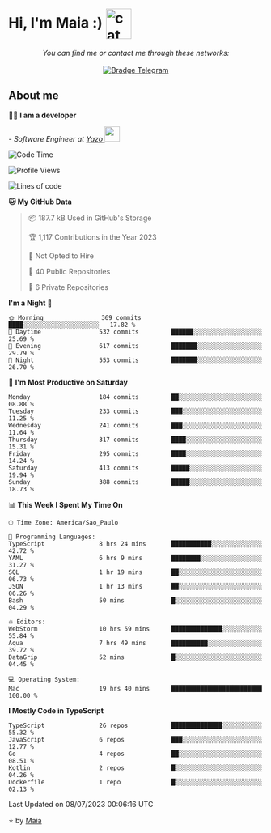 <h1 align="left">Hi, I'm Maia :) 
<img src="https://emojis.slackmojis.com/emojis/images/1643509834/36299/black-cat.gif?1643509834" width="50" height="60" align="center"  alt="cat"/>
</h1>

<p align="center">
    <i>You can find me or contact me through these networks:</i>
    <br/><br/>
    <a href="https://t.me/mrootx" target="_blank">
        <img src="https://img.shields.io/badge/-Telegram-2CA5E0?logo=telegram&style=flat&logoColor=white" alt="Bradge Telegram" />
    </a>
</p>

## About me

:technologist: <strong>I am a developer</strong> <br>

<p><em> - Software Engineer at <a href="[https://pdasolucoes.com.br](https://yazo.com.br/)">Yazo
</a><img src="https://media.giphy.com/media/WUlplcMpOCEmTGBtBW/giphy.gif" width="30"> 
</em></p>

<!--START_SECTION:waka-->
![Code Time](http://img.shields.io/badge/Code%20Time-2%2C892%20hrs%2042%20mins-blue)

![Profile Views](http://img.shields.io/badge/Profile%20Views-6-blue)

![Lines of code](https://img.shields.io/badge/From%20Hello%20World%20I%27ve%20Written-584.6%20thousand%20lines%20of%20code-blue)

**🐱 My GitHub Data** 

> 📦 187.7 kB Used in GitHub's Storage 
 > 
> 🏆 1,117 Contributions in the Year 2023
 > 
> 🚫 Not Opted to Hire
 > 
> 📜 40 Public Repositories 
 > 
> 🔑 6 Private Repositories 
 > 
**I'm a Night 🦉** 

```text
🌞 Morning                369 commits         ████░░░░░░░░░░░░░░░░░░░░░   17.82 % 
🌆 Daytime                532 commits         ██████░░░░░░░░░░░░░░░░░░░   25.69 % 
🌃 Evening                617 commits         ███████░░░░░░░░░░░░░░░░░░   29.79 % 
🌙 Night                  553 commits         ███████░░░░░░░░░░░░░░░░░░   26.70 % 
```
📅 **I'm Most Productive on Saturday** 

```text
Monday                   184 commits         ██░░░░░░░░░░░░░░░░░░░░░░░   08.88 % 
Tuesday                  233 commits         ███░░░░░░░░░░░░░░░░░░░░░░   11.25 % 
Wednesday                241 commits         ███░░░░░░░░░░░░░░░░░░░░░░   11.64 % 
Thursday                 317 commits         ████░░░░░░░░░░░░░░░░░░░░░   15.31 % 
Friday                   295 commits         ████░░░░░░░░░░░░░░░░░░░░░   14.24 % 
Saturday                 413 commits         █████░░░░░░░░░░░░░░░░░░░░   19.94 % 
Sunday                   388 commits         █████░░░░░░░░░░░░░░░░░░░░   18.73 % 
```


📊 **This Week I Spent My Time On** 

```text
🕑︎ Time Zone: America/Sao_Paulo

💬 Programming Languages: 
TypeScript               8 hrs 24 mins       ███████████░░░░░░░░░░░░░░   42.72 % 
YAML                     6 hrs 9 mins        ████████░░░░░░░░░░░░░░░░░   31.27 % 
SQL                      1 hr 19 mins        ██░░░░░░░░░░░░░░░░░░░░░░░   06.73 % 
JSON                     1 hr 13 mins        ██░░░░░░░░░░░░░░░░░░░░░░░   06.26 % 
Bash                     50 mins             █░░░░░░░░░░░░░░░░░░░░░░░░   04.29 % 

🔥 Editors: 
WebStorm                 10 hrs 59 mins      ██████████████░░░░░░░░░░░   55.84 % 
Aqua                     7 hrs 49 mins       ██████████░░░░░░░░░░░░░░░   39.72 % 
DataGrip                 52 mins             █░░░░░░░░░░░░░░░░░░░░░░░░   04.45 % 

💻 Operating System: 
Mac                      19 hrs 40 mins      █████████████████████████   100.00 % 
```

**I Mostly Code in TypeScript** 

```text
TypeScript               26 repos            ██████████████░░░░░░░░░░░   55.32 % 
JavaScript               6 repos             ███░░░░░░░░░░░░░░░░░░░░░░   12.77 % 
Go                       4 repos             ██░░░░░░░░░░░░░░░░░░░░░░░   08.51 % 
Kotlin                   2 repos             █░░░░░░░░░░░░░░░░░░░░░░░░   04.26 % 
Dockerfile               1 repo              █░░░░░░░░░░░░░░░░░░░░░░░░   02.13 % 
```




 Last Updated on 08/07/2023 00:06:16 UTC
<!--END_SECTION:waka-->

⭐️ by [Maia](https://github.com/gabrielmaialva33/)



